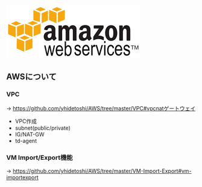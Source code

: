 ![Alt Text](https://github.com/yhidetoshi/Pictures/raw/master/aws/aws-icon.png)

## AWSについて

### VPC
→ https://github.com/yhidetoshi/AWS/tree/master/VPC#vpcnatゲートウェイ
- VPC作成
 - subnet(public/private)
- IG/NAT-GW
- td-agent


### VM Import/Export機能
→ https://github.com/yhidetoshi/AWS/tree/master/VM-Import-Export#vm-importexport
